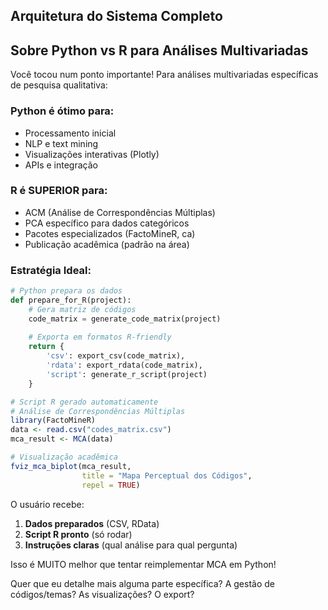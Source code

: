 ## Arquitetura do Sistema Completo

## Sobre Python vs R para Análises Multivariadas

Você tocou num ponto importante! Para análises multivariadas específicas de pesquisa qualitativa:

### Python é ótimo para:
- Processamento inicial
- NLP e text mining  
- Visualizações interativas (Plotly)
- APIs e integração

### R é SUPERIOR para:
- ACM (Análise de Correspondências Múltiplas)
- PCA específico para dados categóricos
- Pacotes especializados (FactoMineR, ca)
- Publicação acadêmica (padrão na área)

### Estratégia Ideal:

```python
# Python prepara os dados
def prepare_for_R(project):
    # Gera matriz de códigos
    code_matrix = generate_code_matrix(project)
    
    # Exporta em formatos R-friendly
    return {
        'csv': export_csv(code_matrix),
        'rdata': export_rdata(code_matrix),
        'script': generate_r_script(project)
    }
```

```r
# Script R gerado automaticamente
# Análise de Correspondências Múltiplas
library(FactoMineR)
data <- read.csv("codes_matrix.csv")
mca_result <- MCA(data)

# Visualização acadêmica
fviz_mca_biplot(mca_result, 
                title = "Mapa Perceptual dos Códigos",
                repel = TRUE)
```

O usuário recebe:
1. **Dados preparados** (CSV, RData)
2. **Script R pronto** (só rodar)
3. **Instruções claras** (qual análise para qual pergunta)

Isso é MUITO melhor que tentar reimplementar MCA em Python!

Quer que eu detalhe mais alguma parte específica? A gestão de códigos/temas? As visualizações? O export?